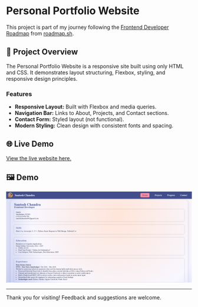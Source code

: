 # Personal Portfolio Website

This project is part of my journey following the [Frontend Developer Roadmap](https://roadmap.sh/frontend) from [roadmap.sh](https://roadmap.sh/projects/portfolio-website).

## 📄 Project Overview

The Personal Portfolio Website is a responsive site built using only HTML and CSS. It demonstrates layout structuring, Flexbox, styling, and responsive design principles.

### Features

- **Responsive Layout:** Built with Flexbox and media queries.
- **Navigation Bar:** Links to About, Projects, and Contact sections.
- **Contact Form:** Styled layout (not functional).
- **Modern Styling:** Clean design with consistent fonts and spacing.

## 🌐 Live Demo

[View the live website here.](https://santosh6099.github.io/Frontend-Projects-From-Roadmap.sh/Project%203%20Personal%20portfolio/)

## 🖼️ Demo

![Demo Screenshot](./assets/demo.png)

---

Thank you for visiting! Feedback and suggestions are welcome.
